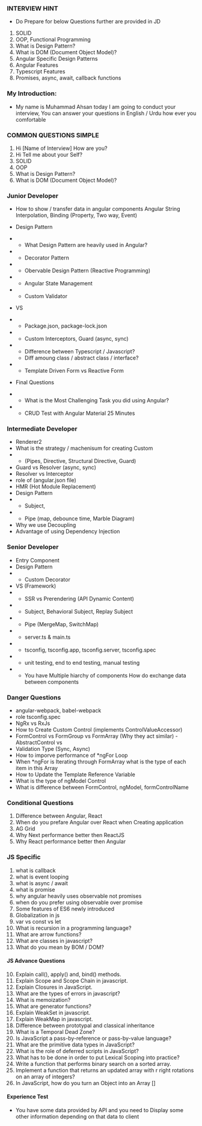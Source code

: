### INTERVIEW HINT
- Do Prepare for below Questions further are provided in JD
1. SOLID
2. OOP, Functional Programming
3. What is Design Pattern?
4. What is DOM (Document Object Model)?
5. Angular Specific Design Patterns
6. Angular Features
7. Typescript Features
8. Promises, async, await, callback functions

### My Introduction:
- My name is Muhammad Ahsan today I am going to conduct your interview, You can answer your questions in English / Urdu how ever you comfortable


### COMMON QUESTIONS SIMPLE
1. Hi [Name of Interview] How are you?
2. Hi Tell me about your Self?
3. SOLID
4. OOP
5. What is Design Pattern?
6. What is DOM (Document Object Model)?


### Junior Developer
- How to show / transfer data in angular components Angular String Interpolation, Binding (Property, Two way, Event)
- Design Pattern
- - What Design Pattern are heavily used in Angular?
- - Decorator Pattern
- - Obervable Design Pattern (Reactive Programming)
- - Angular State Management
- - Custom Validator
- VS
- - Package.json, package-lock.json
- - Custom Interceptors, Guard (async, sync)
- - Difference between Typescript / Javascript?
  - Diff amoung class / abstract class / interface?
- - Template Driven Form vs Reactive Form

- Final Questions
- - What is the Most Challenging Task you did using Angular?
- - CRUD Test with Angular Material 25 Minutes



### Intermediate Developer
- Renderer2
- What is the strategy / machenisum for creating Custom 
- - (Pipes, Directive, Structural Directive, Guard)
- Guard vs Resolver (async, sync)
- Resolver vs Interceptor
- role of (angular.json file)
- HMR (Hot Module Replacement)
- Design Pattern
- - Subject, 
- - Pipe (map, debounce time, Marble Diagram)
- Why we use Decoupling 
- Advantage of using Dependency Injection


### Senior Developer
- Entry Component
- Design Pattern
- - Custom Decorator
- VS (Framework)
- - SSR vs Prerendering (API Dynamic Content)
- - Subject, Behavioral Subject, Replay Subject
- - Pipe (MergeMap, SwitchMap)
- - server.ts & main.ts
- - tsconfig, tsconfig.app, tsconfig.server, tsconfig.spec
- - unit testing, end to end testing, manual testing
- - You have Multiple hiarchy of components How do exchange data between components


### Danger Questions
- angular-webpack, babel-webpack
- role tsconfig.spec
- NgRx vs RxJs
- How to Create Custom Control (implements ControlValueAccessor)
- FormControl vs FormGroup vs FormArray (Why they act similar) - AbstractControl vs 
- Validation Type (Sync, Async)
- How to imporve performance of *ngFor Loop
- When *ngFor is Iterating through FormArray what is the type of each item in this Array
- How to Update the Template Reference Variable
- What is the type of ngModel Control
- What is difference between FormControl, ngModel, formControlName


### Conditional Questions
1. Difference between Angular, React
2. When do you prefare Angular over React when Creating application
3. AG Grid
4. Why Next performance better then ReactJS
5. Why React performance better then Angular

### JS Specific
1. what is callback
2. what is event looping
3. what is async / await
4. what is promise
5. why angular heavily uses observable not promises
6. when do you prefer using observable over promise
7. Some features of ES6 newly introduced
8. Globalization in js
9. var vs const vs let
15. What is recursion in a programming language?
17. What are arrow functions?
18. What are classes in javascript?
16. What do you mean by BOM / DOM?

#### JS Advance Questions
10. Explain call(), apply() and, bind() methods.
11. Explain Scope and Scope Chain in javascript.
12. Explain Closures in JavaScript.
13. What are the types of errors in javascript?
14. What is memoization?
19. What are generator functions?
20. Explain WeakSet in javascript.
21. Explain WeakMap in javascript.
22. Difference between prototypal and classical inheritance
23. What is a Temporal Dead Zone?
24. Is JavaScript a pass-by-reference or pass-by-value language?
25. What are the primitive data types in JavaScript?
26. What is the role of deferred scripts in JavaScript?
27. What has to be done in order to put Lexical Scoping into practice?
28. Write a function that performs binary search on a sorted array.
29. Implement a function that returns an updated array with r right rotations on an array of integers?
30. In JavaScript, how do you turn an Object into an Array []


#### Experience Test
- You have some data provided by API and you need to Display some other information depending on that data to client
